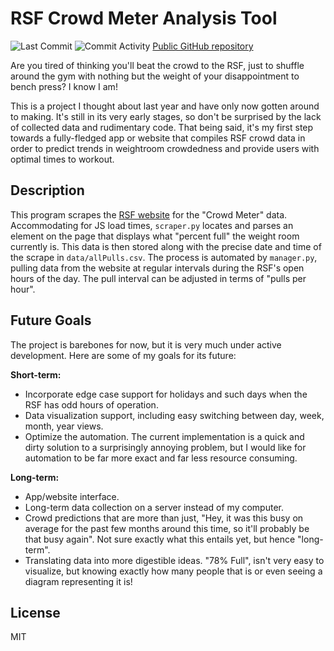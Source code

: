 # RSF Crowd Meter Analysis Tool
![Last Commit](https://img.shields.io/github/last-commit/AidanPraytor/rsf-crowd-analysis)
![Commit Activity](https://img.shields.io/github/commit-activity/w/AidanPraytor/rsf-crowd-analysis)
[Public GitHub repository][git]

Are you tired of thinking you'll beat the crowd to the RSF, just to shuffle around the gym with nothing but the weight of your disappointment to bench press? I know I am!

This is a project I thought about last year and have only now gotten around to making. It's still in its very early stages, so don't be surprised by the lack of collected data and rudimentary code. That being said, it's my first step towards a fully-fledged app or website that compiles RSF crowd data in order to predict trends in weightroom crowdedness and provide users with optimal times to workout.

## Description
This program scrapes the [RSF website][rsf] for the "Crowd Meter" data. Accommodating for JS load times, `scraper.py` locates and parses an element on the page that displays what "percent full" the weight room currently is. This data is then stored along with the precise date and time of the scrape in `data/allPulls.csv`. The process is automated by `manager.py`, pulling data from the website at regular intervals during the RSF's open hours of the day. The pull interval can be adjusted in terms of "pulls per hour".

## Future Goals
The project is barebones for now, but it is very much under active development. Here are some of my goals for its future:

**Short-term:**
- Incorporate edge case support for holidays and such days when the RSF has odd hours of operation.
- Data visualization support, including easy switching between day, week, month, year views.
- Optimize the automation. The current implementation is a quick and dirty solution to a surprisingly annoying problem, but I would like for automation to be far more exact and far less resource consuming.

**Long-term:**
- App/website interface.
- Long-term data collection on a server instead of my computer.
- Crowd predictions that are more than just, "Hey, it was this busy on average for the past few months around this time, so it'll probably be that busy again". Not sure exactly what this entails yet, but hence "long-term".
- Translating data into more digestible ideas. "78% Full", isn't very easy to visualize, but knowing exactly how many people that is or even seeing a diagram representing it is!

## License

MIT

   [git]: <https://github.com/AidanPraytor/rsf-crowd-analysis.git>
   [rsf]: <https://recsports.berkeley.edu/rsf-weight-room-crowd-meter/>
